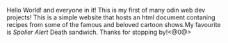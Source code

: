 Hello World! and everyone in it!
This is my first of many odin web dev projects!
This is a simple website that hosts an html document contaning recipes from some of the famous and beloved cartoon shows.My favourite is *Spolier Alert* Death sandwich.
Thanks for stopping by!<@0@>

